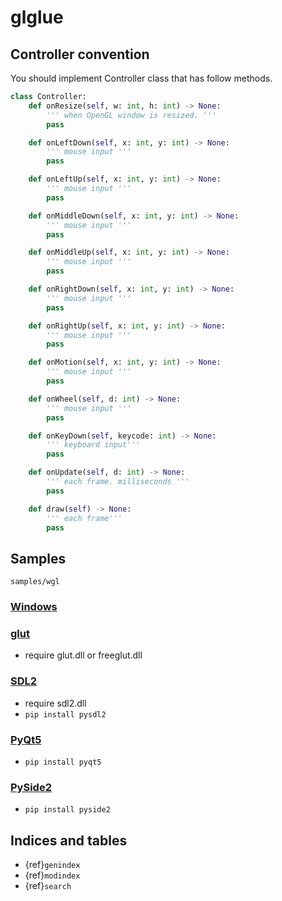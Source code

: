# glglue

<!-- ## minimal usage

* [minimal](./examples/minimal.py)

then implement your own Controller. -->

## Controller convention

You should implement Controller class that has follow methods.

``` py
class Controller:
    def onResize(self, w: int, h: int) -> None:
        ''' when OpenGL window is resized. '''
        pass

    def onLeftDown(self, x: int, y: int) -> None:
        ''' mouse input '''
        pass

    def onLeftUp(self, x: int, y: int) -> None:
        ''' mouse input '''
        pass

    def onMiddleDown(self, x: int, y: int) -> None:
        ''' mouse input '''
        pass

    def onMiddleUp(self, x: int, y: int) -> None:
        ''' mouse input '''
        pass

    def onRightDown(self, x: int, y: int) -> None:
        ''' mouse input '''
        pass

    def onRightUp(self, x: int, y: int) -> None:
        ''' mouse input '''
        pass

    def onMotion(self, x: int, y: int) -> None:
        ''' mouse input '''
        pass

    def onWheel(self, d: int) -> None:
        ''' mouse input '''
        pass

    def onKeyDown(self, keycode: int) -> None:
        ''' keyboard input'''
        pass

    def onUpdate(self, d: int) -> None:
        ''' each frame. milliseconds '''
        pass

    def draw(self) -> None:
        ''' each frame'''
        pass
```

## Samples

```{toctree}
samples/wgl
```

### [Windows](./examples/wgl_sample.py)

### [glut](./examples/glut_sample.py)

* require glut.dll or freeglut.dll

### [SDL2](./examples/pysdl2_sample.py)

* require sdl2.dll
* `pip install pysdl2`

### [PyQt5](./examples/qyqt5_sample.py)

* `pip install pyqt5`

### [PySide2](./examples/qyside2_sample.py)

* `pip install pyside2`

## Indices and tables

* {ref}`genindex`
* {ref}`modindex`
* {ref}`search`
